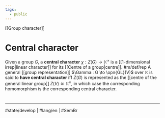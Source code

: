```yaml
---
tags:
  - public
---
```

[[Group character]]
# Central character

Given a group $G$, a **central character** $\chi : Z(G) \to \mathbb{K}^\times$ is a [[1-dimensional irrep|linear character]] for its [[Centre of a group|centre]]. #m/def/rep
A general [[group representation]] $\Gamma : G \to \opn{GL}(V)$ over $\mathbb{K}$ is said to **have central character** iff $Z(G)$ is represented as the [[centre of the general linear group]] $Z(V) \cong \mathbb{K}^\times$,
in which case the corresponding homomorphism is the corresponding central character.

#
---
#state/develop | #lang/en | #SemBr

